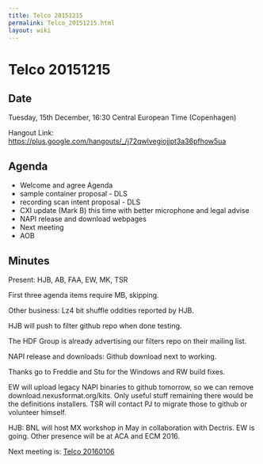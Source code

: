 ```yaml
---
title: Telco 20151215
permalink: Telco_20151215.html
layout: wiki
---
```

Telco 20151215
==============

Date
----

Tuesday, 15th December, 16:30 Central European Time (Copenhagen)

Hangout Link:
<https://plus.google.com/hangouts/_/j72qwlvegiojjpt3a36pfhow5ua>

Agenda
------

-   Welcome and agree Agenda
-   sample container proposal - DLS
-   recording scan intent proposal - DLS
-   CXI update (Mark B) this time with better microphone and legal
    advise
-   NAPI release and download webpages
-   Next meeting
-   AOB

Minutes
-------

Present: HJB, AB, FAA, EW, MK, TSR

First three agenda items require MB, skipping.

Other business: Lz4 bit shuffle oddities reported by HJB.

HJB will push to filter github repo when done testing.

The HDF Group is already advertising our filters repo on their mailing
list.

NAPI release and downloads: Github download next to working.

Thanks go to Freddie and Stu for the Windows and RW build fixes.

EW will upload legacy NAPI binaries to github tomorrow, so we can remove
download.nexusformat.org/kits. Only useful stuff remaining there would
be the definitions installers. TSR will contact PJ to migrate those to
github or volunteer himself.

HJB: BNL will host MX workshop in May in collaboration with Dectris. EW
is going. Other presence will be at ACA and ECM 2016.

Next meeting is: [Telco 20160106](Telco_20160106.html "wikilink")
